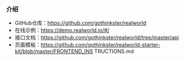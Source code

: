 ### 介绍
- GitHub仓库：https://github.com/gothinkster/realworld 
- 在线示例：https://demo.realworld.io/#/ 
- 接口文档：https://github.com/gothinkster/realworld/tree/master/api 
- 页面模板：https://github.com/gothinkster/realworld-starter-kit/blob/master/FRONTEND_INS TRUCTIONS.md